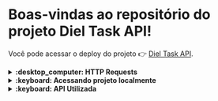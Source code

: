 
# Boas-vindas ao repositório do projeto Diel Task API!

Você pode acessar o deploy do projeto :point_right:	 [Diel Task API](https://dieltask-bk.herokuapp.com/).




<details>
   <summary><strong> :desktop_computer:	 HTTP Requests</strong></summary><br />
   Páginas obrigatórias:
    LISTAR - GET.
    <h1 align="center"><img src="./getall.png" alt="Markdownify"  width="600"></h1>
    LISTAR - GET BY DAY.
        <h1 align="center"><img src="./getday.png" alt="Markdownify"  width="600"></h1>
        LISTAR - GET BY MONTH.
            <h1 align="center"><img src="./getmonth.png" alt="Markdownify"  width="600"></h1>
            LISTAR - GET BY TITLE.
                <h1 align="center"><img src="./gettititle.png" alt="Markdownify"  width="600"></h1>
                DELETAR - DELETE BY ID.
                    <h1 align="center"><img src="./delete.png" alt="Markdownify"  width="600"></h1>
                    ATUALIZAR - PUT BY ID.
                        <h1 align="center"><img src="./put.png" alt="Markdownify"  width="600"></h1>
                        INSERIR - POST
                            <h1 align="center"><img src="./post.png" alt="Markdownify"  width="600"></h1>
    </details>


<details>
  <summary><strong>:keyboard:	 Acessando projeto localmente </strong></summary><br />


 1. Clone o repositório

 2. Instale as dependências com `npm install`
 
 3. Execute o NPM START
 

</details>


<details>
  <summary><strong>:keyboard:	 API Utilizada </strong></summary><br />
Repositorio: https://github.com/lsbluu/dielTaskApi <br/>
Heroku: https://dieltask-bk.herokuapp.com/

</details>


